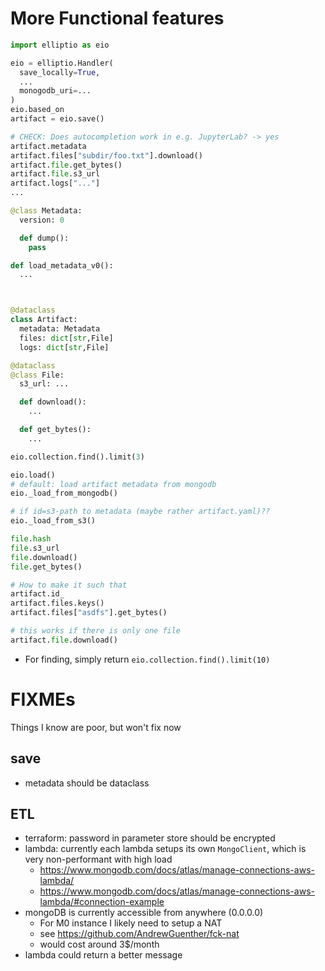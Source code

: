 # More Functional features

```python
import elliptio as eio

eio = elliptio.Handler(
  save_locally=True,
  ...
  monogodb_uri=...
)
eio.based_on
artifact = eio.save()

# CHECK: Does autocompletion work in e.g. JupyterLab? -> yes
artifact.metadata
artifact.files["subdir/foo.txt"].download()
artifact.file.get_bytes()
artifact.file.s3_url
artifact.logs["..."]
...

@class Metadata:
  version: 0

  def dump():
    pass

def load_metadata_v0():
  ...



@dataclass
class Artifact:
  metadata: Metadata
  files: dict[str,File]
  logs: dict[str,File]

@dataclass
@class File:
  s3_url: ...

  def download():
    ...

  def get_bytes():
    ...

eio.collection.find().limit(3)

eio.load()
# default: load artifact metadata from mongodb
eio._load_from_mongodb()

# if id=s3-path to metadata (maybe rather artifact.yaml)??
eio._load_from_s3()
```

```python
file.hash
file.s3_url
file.download()
file.get_bytes()

# How to make it such that
artifact.id_
artifact.files.keys()
artifact.files["asdfs"].get_bytes()

# this works if there is only one file
artifact.file.download()
```

- For finding, simply return `eio.collection.find().limit(10)`

# FIXMEs

Things I know are poor, but won't fix now

## save

- metadata should be dataclass

## ETL

- terraform: password in parameter store should be encrypted
- lambda: currently each lambda setups its own `MongoClient`, which is very non-performant with high load
  - https://www.mongodb.com/docs/atlas/manage-connections-aws-lambda/
  - https://www.mongodb.com/docs/atlas/manage-connections-aws-lambda/#connection-example
- mongoDB is currently accessible from anywhere (0.0.0.0)
  - For M0 instance I likely need to setup a NAT
  - see https://github.com/AndrewGuenther/fck-nat
  - would cost around 3$/month
- lambda could return a better message
